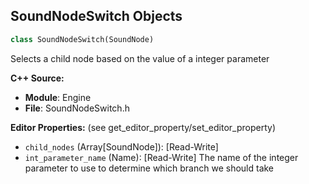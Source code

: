 ## SoundNodeSwitch Objects

```python
class SoundNodeSwitch(SoundNode)
```

Selects a child node based on the value of a integer parameter

**C++ Source:**

- **Module**: Engine
- **File**: SoundNodeSwitch.h

**Editor Properties:** (see get_editor_property/set_editor_property)

- ``child_nodes`` (Array[SoundNode]):  [Read-Write]
- ``int_parameter_name`` (Name):  [Read-Write] The name of the integer parameter to use to determine which branch we should take

<a id="unreal.SoundNodeWaveParam"></a>